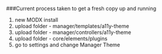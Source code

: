 ###Current process taken to get a fresh copy up and running

1. new MODX install 
2. upload folder - manager/templates/a11y-theme
3. upload folder - manager/controllers/a11y-theme
4. upload folder - core/elements/plugins
5. go to settings and change Manager Theme    
